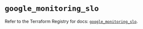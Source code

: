 # `google_monitoring_slo`

Refer to the Terraform Registry for docs: [`google_monitoring_slo`](https://registry.terraform.io/providers/hashicorp/google-beta/5.43.1/docs/resources/google_monitoring_slo).
